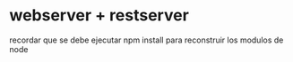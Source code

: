 # webserver + restserver

recordar que se debe ejecutar  npm install para reconstruir los modulos de node